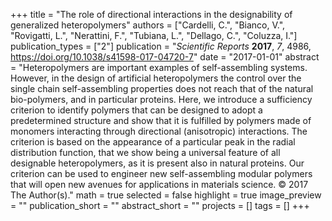 +++
title = "The role of directional interactions in the designability of generalized heteropolymers"
authors = ["Cardelli, C.", "Bianco, V.", "Rovigatti, L.", "Nerattini, F.", "Tubiana, L.", "Dellago, C.", "Coluzza, I."]
publication_types = ["2"]
publication = "*Scientific Reports* **2017**, *7*, 4986, https://doi.org/10.1038/s41598-017-04720-7"
date = "2017-01-01"
abstract = "Heteropolymers are important examples of self-assembling systems. However, in the design of artificial heteropolymers the control over the single chain self-assembling properties does not reach that of the natural bio-polymers, and in particular proteins. Here, we introduce a sufficiency criterion to identify polymers that can be designed to adopt a predetermined structure and show that it is fulfilled by polymers made of monomers interacting through directional (anisotropic) interactions. The criterion is based on the appearance of a particular peak in the radial distribution function, that we show being a universal feature of all designable heteropolymers, as it is present also in natural proteins. Our criterion can be used to engineer new self-assembling modular polymers that will open new avenues for applications in materials science. © 2017 The Author(s)."
math = true
selected = false
highlight = true
image_preview = ""
publication_short = ""
abstract_short = ""
projects = []
tags = []
+++

